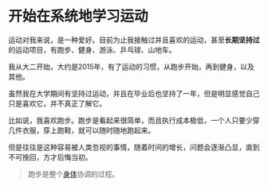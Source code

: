 # 开始在系统地学习运动

运动对我来说，是一种爱好。目前为止我接触过并且喜欢的运动，甚至**长期坚持过**的运动项目，有跑步、健身、游泳、乒乓球、山地车。

我从大二开始，大约是2015年，有了运动的习惯，从跑步开始，再到健身，以及其他。

虽然我在大学期间有坚持过运动，并且在毕业后也坚持了一年，但是明显感觉自己只是喜欢它，并不真正了解它。

比如说，我喜欢跑步。跑步是看起来很简单，而且执行成本极低，一个人只要少穿几件衣服，穿上跑鞋，就可以随时随地跑起来。

但是往往是这种容易被人类忽视的事情，随着时间的增长，问题会逐渐凸显，直到不可挽回，方才后悔当初。

> 跑步是整个[身体](https://zh.wikipedia.org/wiki/%E8%BA%AB%E9%AB%94 "身体")协调的过程。


<!--stackedit_data:
eyJoaXN0b3J5IjpbMTQzOTAzODc4OF19
-->